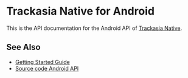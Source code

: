 # Trackasia Native for Android

This is the API documentation for the Android API of [Trackasia Native](https://github.com/track-asia/trackasia-native).

## See Also

- [Getting Started Guide](https://trackasia.org/trackasia-native/docs/book/android/getting-started-guide.html)
- [Source code Android API](https://github.com/track-asia/trackasia-native/tree/main/platform/android)
